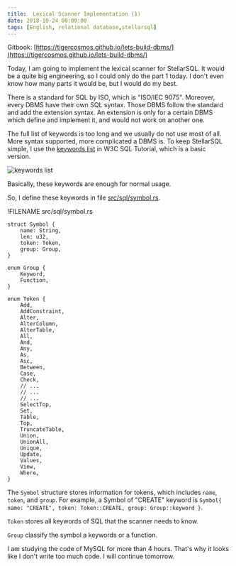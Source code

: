 ```yaml
---
title:  Lexical Scanner Implementation (1)
date: 2018-10-24 00:00:00
tags: [English, relational database,stellarsql]
---
```


Gitbook: [https://tigercosmos.github.io/lets-build-dbms/](https://tigercosmos.github.io/lets-build-dbms/)

Today, I am going to implement the lexical scanner for StellarSQL. It would be a quite big engineering, so I could only do the part 1 today. I don't even know how many parts it would be, but I would do my best.

There is a standard for SQL by ISO, which is "ISO/IEC 9075". Moreover, every DBMS have their own SQL syntax. Those DBMS follow the standard and add the extension syntax. An extension is only for a certain DBMS which define and implement it, and would not work on another one.

The full list of keywords is too long and we usually do not use most of all. More syntax supported, more complicated a DBMS is. To keep StellarSQL simple, I use the [keywords list](https://www.w3schools.com/sql/sql_ref_keywords.asp) in W3C SQL Tutorial, which is a basic version.

![keywords list](https://user-images.githubusercontent.com/18013815/47444318-ce665e80-d7e8-11e8-9197-f01d1fc3d300.png)

Basically, these keywords are enough for normal usage.

So, I define these keywords in file [src/sql/symbol.rs](https://github.com/tigercosmos/StellarSQL/tree/master/src/sql/symbol.rs).

!FILENAME src/sql/symbol.rs

```
struct Symbol {
    name: String,
    len: u32,
    token: Token,
    group: Group,
}

enum Group {
    Keyword,
    Function,
}

enum Token {
    Add,
    AddConstraint,
    Alter,
    AlterColumn,
    AlterTable,
    All,
    And,
    Any,
    As,
    Asc,
    Between,
    Case,
    Check,
    // ...
    // ...
    // ...
    SelectTop,
    Set,
    Table,
    Top,
    TruncateTable,
    Union,
    UnionAll,
    Unique,
    Update,
    Values,
    View,
    Where,
}
```

The `Symbol` structure stores information for tokens, which includes `name`, `token`, and `group`. For example, a Symbol of "CREATE" keyword is `Symbol{ name: "CREATE", token: Token::CREATE, group: Group::keyword }`.

`Token` stores all keywords of SQL that the scanner needs to know.

`Group` classify the symbol a keywords or a function.

I am studying the code of MySQL for more than 4 hours. That's why it looks like I don't write too much code. I will continue tomorrow.